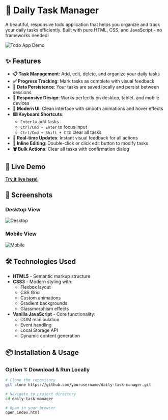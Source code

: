 # 📝 Daily Task Manager

A beautiful, responsive todo application that helps you organize and track your daily tasks efficiently. Built with pure HTML, CSS, and JavaScript - no frameworks needed!

![Todo App Demo](https://via.placeholder.com/800x400/4A90E2/ffffff?text=Todo+App+Screenshot)

## ✨ Features

- **📋 Task Management**: Add, edit, delete, and organize your daily tasks
- **✅ Progress Tracking**: Mark tasks as complete with visual feedback
- **💾 Data Persistence**: Your tasks are saved locally and persist between sessions
- **📱 Responsive Design**: Works perfectly on desktop, tablet, and mobile devices
- **🎨 Modern UI**: Clean interface with smooth animations and hover effects
- **⌨️ Keyboard Shortcuts**: 
  - `Enter` to add tasks
  - `Ctrl/Cmd + Enter` to focus input
  - `Ctrl/Cmd + Shift + C` to clear all tasks
- **🔄 Real-time Updates**: Instant visual feedback for all actions
- **📝 Inline Editing**: Double-click or click edit button to modify tasks
- **🗑️ Bulk Actions**: Clear all tasks with confirmation dialog

## 🚀 Live Demo

[**Try it live here!**](https://yourusername.github.io/daily-task-manager)

## 📸 Screenshots

### Desktop View
![Desktop](https://via.placeholder.com/600x400/667eea/ffffff?text=Desktop+View)

### Mobile View
![Mobile](https://via.placeholder.com/300x600/764ba2/ffffff?text=Mobile+View)

## 🛠️ Technologies Used

- **HTML5** - Semantic markup structure
- **CSS3** - Modern styling with:
  - Flexbox layout
  - CSS Grid
  - Custom animations
  - Gradient backgrounds
  - Glassmorphism effects
- **Vanilla JavaScript** - Core functionality:
  - DOM manipulation
  - Event handling
  - Local Storage API
  - Dynamic content generation

## 📦 Installation & Usage

### Option 1: Download & Run Locally
```bash
# Clone the repository
git clone https://github.com/yourusername/daily-task-manager.git

# Navigate to project directory
cd daily-task-manager

# Open in your browser
open index.html